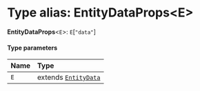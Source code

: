 # Type alias: EntityDataProps\<E>

**EntityDataProps**<`E`>: `E`\[`"data"`]

#### Type parameters

| Name | Type |
| :------ | :------ |
| `E` | extends [`EntityData`](/en/auto-docs/core/classes/EntityData.md) |
